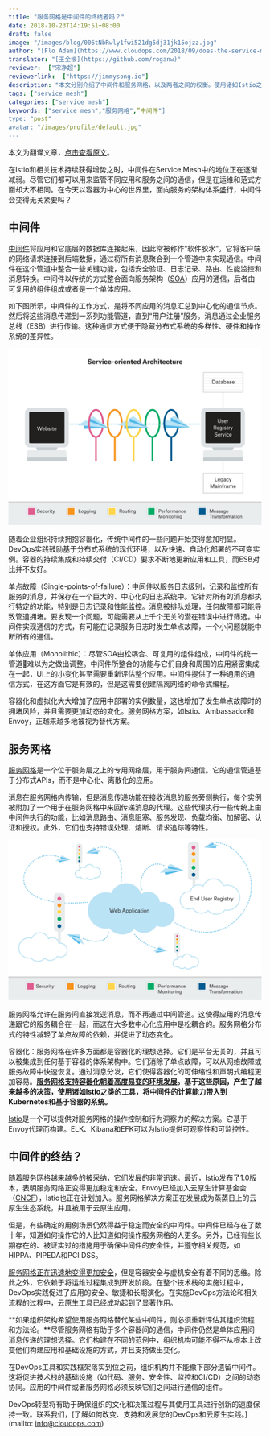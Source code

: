 ```yaml
---
title: "服务网格是中间件的终结者吗？"
date: 2018-10-23T14:19:51+08:00
draft: false
image: "/images/blog/006tNbRwly1fwi521dg5dj31jk15ojzz.jpg"
author: "[Flo Adam](https://www.cloudops.com/2018/09/does-the-service-mesh-spell-the-end-for-middleware/)"
translator: "[王全根](https://github.com/roganw)"
reviewer:  ["宋净超"]
reviewerlink:  ["https://jimmysong.io"]
description: "本文分别介绍了中间件和服务网格，以及两者之间的权衡。使用诸如Istio之类的工具，将中间件的计算能力带入到Kubernetes和基于容器的系统。如果组织架构希望使用服务网格替代某些中间件，则必须重新评估其组织流程和方法论。"
tags: ["service mesh"]
categories: ["service mesh"]
keywords: ["service mesh","服务网格",”中间件"]
type: "post"
avatar: "/images/profile/default.jpg"
---
```


本文为翻译文章，[点击查看原文](https://www.cloudops.com/2018/09/does-the-service-mesh-spell-the-end-for-middleware/)。

在Istio和相关技术持续获得增势之时，中间件在Service Mesh中的地位正在逐渐减弱。尽管它们都可以用来监管不同应用和服务之间的通信，但是在运维和范式方面却大不相同。在今天以容器为中心的世界里，面向服务的架构体系盛行，中间件会变得无关紧要吗？

## 中间件

[中间件](https://searchmicroservices.techtarget.com/definition/middleware)将应用和它底层的数据库连接起来，因此常被称作“软件胶水”。它将客户端的网络请求连接到后端数据，通过将所有消息聚合到一个管道中来实现通信。中间件在这个管道中整合一些关键功能，包括安全验证、日志记录、路由、性能监控和消息转换。中间件以传统的方式整合面向服务架构（[SOA](https://searchmicroservices.techtarget.com/definition/service-oriented-architecture-SOA)）应用的通信，后者由可复用的组件组成或者是一个单体应用。

如下图所示，中间件的工作方式，是将不同应用的消息汇总到中心化的通信节点。然后将这些消息传递到一系列功能管道，直到“用户注册”服务。消息通过企业服务总线（ESB）进行传输。这种通信方式便于隐藏分布式系统的多样性、硬件和操作系统的差异性。

![中间件](006tNbRwgy1fwg4xtztzlj31kw13sk09.jpg)

随着企业组织持续拥抱容器化，传统中间件的一些问题开始变得愈加明显。DevOps实践鼓励基于分布式系统的现代环境，以及快速、自动化部署的不可变实例。容器的持续集成和持续交付（CI/CD）要求不断地更新应用和工具，而ESB对比并不友好。

单点故障（Single-points-of-failure）：中间件以服务日志级别，记录和监控所有服务的消息，并保存在一个巨大的、中心化的日志系统中。它针对所有的消息都执行特定的功能，特别是日志记录和性能监控。消息被排队处理，任何故障都可能导致管道拥堵。要发现一个问题，可能需要从上千个无关的潜在错误中进行筛选。中间件实现通信的方式，有可能在记录服务日志时发生单点故障，一个小问题就能中断所有的通信。

单体应用（Monolithic）：尽管SOA由松耦合、可复用的组件组成，中间件的统一管道难以为之做出调整。中间件所整合的功能与它们自身和周围的应用紧密集成在一起，UI上的小变化甚至需要重新评估整个应用。中间件提供了一种通用的通信方式，在这方面它是有效的，但是这需要创建隔离网络的命令式编程。

容器化和虚拟化大大增加了应用中部署的实例数量，这也增加了发生单点故障时的拥堵风险，并且需要更加动态的变化。服务网格方案，如Istio、Ambassador和Envoy，正越来越多地被视为替代方案。

## 服务网格

[服务网格](https://containerjournal.com/2018/07/27/introducing-a-security-mesh-to-protect-kubernetes/)是一个位于服务层之上的专用网络层，用于服务间通信。它的通信管道基于分布式APIs，而不是中心化、离散化的应用。

消息在服务网格内传输，但是消息传递功能在接收消息的服务旁侧执行，每个实例被附加了一个用于在服务网格中来回传递消息的代理。这些代理执行一些传统上由中间件执行的功能，比如消息路由、消息阻塞、服务发现、负载均衡、加解密、认证和授权。此外，它们也支持错误处理、熔断、请求追踪等特性。

![中间件](006tNbRwgy1fwg4xah8wdj31kw104nlp.jpg)

服务网格允许在服务间直接发送消息，而不再通过中间管道。这使得应用的消息传递跟它的服务耦合在一起，而这在大多数中心化应用中是松耦合的。服务网格分布式的特性减轻了单点故障的依赖，并促进了动态变化。

容器化：服务网格在许多方面都是容器化的理想选择。它们是平台无关的，并且可以被集成到任何基于容器的体系架构中。它们消除了单点故障，可以从网络故障或服务故障中快速恢复。通过消息分发，它们使得容器化的可伸缩性和声明式编程更加容易。**[服务网格支持容器化朝着高度易变的环境发展](https://devcentral.f5.com/articles/how-containers-scale-service-mesh-versus-traditional-architecture-27705)。基于这些原因，产生了越来越多的决策，使用诸如Istio之类的工具，将中间件的计算能力带入到Kubernetes和基于容器的系统。**

[Istio](https://www.cloudops.com/tag/istio/)是一个可以提供对服务网格的操作控制和行为洞察力的解决方案。它基于Envoy代理而构建。ELK、Kibana和EFK可以为Istio提供可观察性和可监控性。

## 中间件的终结？

随着服务网格越来越多的被采纳，它们发展的非常迅速。最近，Istio发布了1.0版本，表明服务网络正变得更加稳定和安全。Envoy已经加入云原生计算基金会（[CNCF](https://www.cncf.io/)），Istio也正在计划加入。服务网格解决方案正在发展成为蒸蒸日上的云原生生态系统，并且被用于云原生应用。

但是，有些确定的用例场景仍然得益于稳定而安全的中间件。中间件已经存在了数十年，知道如何操作它的人比知道如何操作服务网格的人更多。另外，已经有些长期存在的、被证实过的措施用于确保中间件的安全性，并遵守相关规范，如HIPPA、PIPEDA和PCI DSS。

[服务网格正在迅速地变得更加安全](http://blog.christianposta.com/how-a-service-mesh-can-help-with-microservices-security/)，但是容器安全与虚机安全有着不同的思维。除此之外，它依赖于将运维过程集成到开发阶段。在整个技术栈的实施过程中，DevOps实践促进了应用的安全、敏捷和长期演化。在实施DevOps方法论和相关流程的过程中，云原生工具已经成功起到了显著作用。

**如果组织架构希望使用服务网格替代某些中间件，则必须重新评估其组织流程和方法论。**尽管服务网格有助于多个容器间的通信，中间件仍然是单体应用间消息传递的理想选择。它们构建在不同的范例中，组织机构可能不得不从根本上改变他们构建应用和基础设施的方式，并且支持做出变化。

在DevOps工具和实践框架落实到位之前，组织机构并不能撤下部分遗留中间件。这将促进技术栈的基础设施（如代码、服务、安全性、监控和CI/CD）之间的动态协同。应用的中间件或者服务网格必须反映它们之间进行通信的组件。

DevOps转型将有助于确保组织的文化和决策过程与其使用工具进行创新的速度保持一致。联系我们，[了解如何改变、支持和发展您的DevOps和云原生实践。](mailto: info@cloudops.com)

